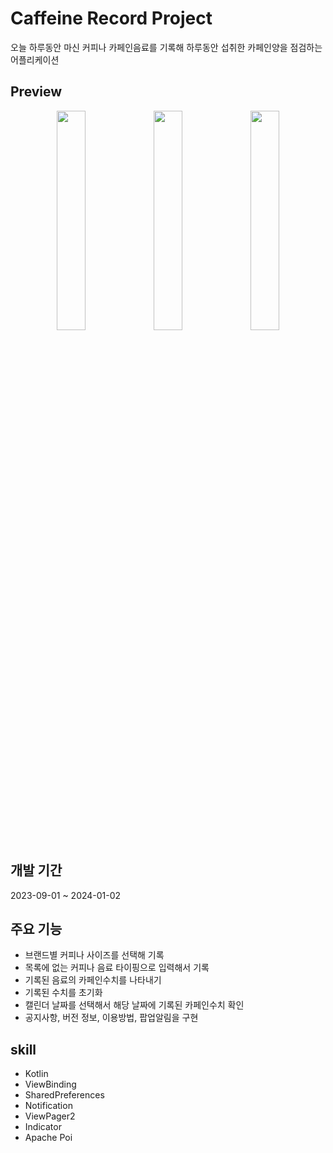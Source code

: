 # Caffeine Record Project 
오늘 하루동안 마신 커피나 카페인음료를 기록해 하루동안 섭취한 카페인양을 점검하는 어플리케이션

## Preview
<p align="center" width=100%>
<img src="https://github.com/SFFK/CaffeineCalculator/assets/118871189/7dce28ff-6525-4a6f-b5c3-4d6a09a5ee6a" width="30%"/>
<img src="https://github.com/SFFK/CaffeineCalculator/assets/118871189/7a825b52-f6a8-4386-b07b-7267e0798cbc" width="30%"/>
<img src="https://github.com/SFFK/CaffeineCalculator/assets/118871189/f9c8182a-275d-4646-a550-8b129dd82432" width="30%"/>

## 개발 기간
2023-09-01 ~ 2024-01-02

## 주요 기능
* 브랜드별 커피나 사이즈를 선택해 기록
* 목록에 없는 커피나 음료 타이핑으로 입력해서 기록
* 기록된 음료의 카페인수치를 나타내기
* 기록된 수치를 초기화
* 캘린더 날짜를 선택해서 해당 날짜에 기록된 카페인수치 확인
* 공지사항, 버전 정보, 이용방법, 팝업알림을 구현

## skill
* Kotlin
* ViewBinding
* SharedPreferences
* Notification
* ViewPager2
* Indicator
* Apache Poi
